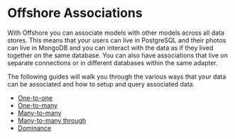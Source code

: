 # Offshore Associations

With Offshore you can associate models with other models across all data stores. This means that
your users can live in PostgreSQL and their photos can live in MongoDB and you can interact with
the data as if they lived together on the same database. You can also have associations that
live on separate connections or in different databases within the same adapter.

The following guides will walk you through the various ways that your data can be associated and
how to setup and query associated data.

* [One-to-one](one-to-one.md)
* [One-to-many](one-to-many.md)
* [Many-to-many](many-to-many.md)
* [Many-to-many through](many-to-many-through.md)
* [Dominance](dominance.md)

